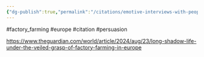 ```yaml
---
{"dg-publish":true,"permalink":"/citations/emotive-interviews-with-people-living-near-european-factory-farms/","tags":["factory_farming"],"created":"2025-10-23T17:42:45.599+01:00","updated":"2025-10-23T17:42:45.599+01:00"}
---
```


#factory_farming #europe #citation #persuasion 

https://www.theguardian.com/world/article/2024/aug/23/long-shadow-life-under-the-veiled-grasp-of-factory-farming-in-europe
